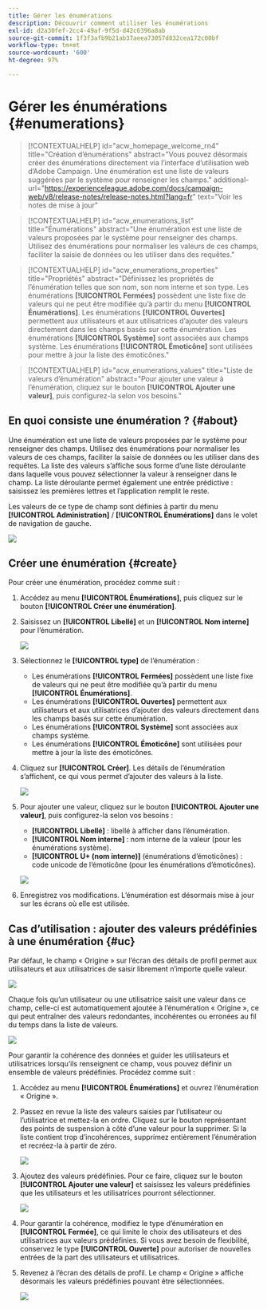 ```yaml
---
title: Gérer les énumérations
description: Découvrir comment utiliser les énumérations
exl-id: d2a30fef-2cc4-49af-9f5d-d42c6396a8ab
source-git-commit: 1f3f3afb9b21ab37aeea73057d832cea172c00bf
workflow-type: tm+mt
source-wordcount: '600'
ht-degree: 97%

---
```


# Gérer les énumérations {#enumerations}

>[!CONTEXTUALHELP]
>id="acw_homepage_welcome_rn4"
>title="Création d’énumérations"
>abstract="Vous pouvez désormais créer des énumérations directement via l’interface d’utilisation web d’Adobe Campaign. Une énumération est une liste de valeurs suggérées par le système pour renseigner les champs."
>additional-url="https://experienceleague.adobe.com/docs/campaign-web/v8/release-notes/release-notes.html?lang=fr" text="Voir les notes de mise à jour"


>[!CONTEXTUALHELP]
>id="acw_enumerations_list"
>title="Énumérations"
>abstract="Une énumération est une liste de valeurs proposées par le système pour renseigner des champs. Utilisez des énumérations pour normaliser les valeurs de ces champs, faciliter la saisie de données ou les utiliser dans des requêtes."

>[!CONTEXTUALHELP]
>id="acw_enumerations_properties"
>title="Propriétés"
>abstract="Définissez les propriétés de l’énumération telles que son nom, son nom interne et son type. Les énumérations **[!UICONTROL Fermées]** possèdent une liste fixe de valeurs qui ne peut être modifiée qu’à partir du menu **[!UICONTROL Énumérations]**. Les énumérations **[!UICONTROL Ouvertes]** permettent aux utilisateurs et aux utilisatrices d’ajouter des valeurs directement dans les champs basés sur cette énumération. Les énumérations **[!UICONTROL Système]** sont associées aux champs système. Les énumérations **[!UICONTROL Émoticône]** sont utilisées pour mettre à jour la liste des émoticônes."

>[!CONTEXTUALHELP]
>id="acw_enumerations_values"
>title="Liste de valeurs d’énumération"
>abstract="Pour ajouter une valeur à l’énumération, cliquez sur le bouton **[!UICONTROL Ajouter une valeur]**, puis configurez-la selon vos besoins."

## En quoi consiste une énumération ? {#about}

Une énumération est une liste de valeurs proposées par le système pour renseigner des champs. Utilisez des énumérations pour normaliser les valeurs de ces champs, faciliter la saisie de données ou les utiliser dans des requêtes. La liste des valeurs s’affiche sous forme d’une liste déroulante dans laquelle vous pouvez sélectionner la valeur à renseigner dans le champ. La liste déroulante permet également une entrée prédictive : saisissez les premières lettres et l’application remplit le reste.

Les valeurs de ce type de champ sont définies à partir du menu **[!UICONTROL Administration]** / **[!UICONTROL Énumérations]** dans le volet de navigation de gauche.

![](assets/enumeration-list.png)

## Créer une énumération {#create}

Pour créer une énumération, procédez comme suit :

1. Accédez au menu **[!UICONTROL Énumérations]**, puis cliquez sur le bouton **[!UICONTROL Créer une énumération]**.

1. Saisissez un **[!UICONTROL Libellé]** et un **[!UICONTROL Nom interne]** pour l’énumération.

   ![](assets/enumeration-create.png)

1. Sélectionnez le **[!UICONTROL type]** de l’énumération :

   * Les énumérations **[!UICONTROL Fermées]** possèdent une liste fixe de valeurs qui ne peut être modifiée qu’à partir du menu **[!UICONTROL Énumérations]**.
   * Les énumérations **[!UICONTROL Ouvertes]** permettent aux utilisateurs et aux utilisatrices d’ajouter des valeurs directement dans les champs basés sur cette énumération.
   * Les énumérations **[!UICONTROL Système]** sont associées aux champs système.
   * Les énumérations **[!UICONTROL Émoticône]** sont utilisées pour mettre à jour la liste des émoticônes.

1. Cliquez sur **[!UICONTROL Créer]**. Les détails de l’énumération s’affichent, ce qui vous permet d’ajouter des valeurs à la liste.

   ![](assets/enumeration-details.png)

1. Pour ajouter une valeur, cliquez sur le bouton **[!UICONTROL Ajouter une valeur]**, puis configurez-la selon vos besoins :

   * **[!UICONTROL Libellé]** : libellé à afficher dans l’énumération.
   * **[!UICONTROL Nom interne]** : nom interne de la valeur (pour les énumérations système).
   * **[!UICONTROL U+ (nom interne)]** (énumérations d’émoticônes) : code unicode de l’émoticône (pour les énumérations d’émoticônes).

   ![](assets/enumeration-emoticon.png)

1. Enregistrez vos modifications. L’énumération est désormais mise à jour sur les écrans où elle est utilisée.

## Cas d’utilisation : ajouter des valeurs prédéfinies à une énumération {#uc}

Par défaut, le champ « Origine » sur l’écran des détails de profil permet aux utilisateurs et aux utilisatrices de saisir librement n’importe quelle valeur.

![](assets/enumeration-uc-profile.png)

Chaque fois qu’un utilisateur ou une utilisatrice saisit une valeur dans ce champ, celle-ci est automatiquement ajoutée à l’énumération « Origine », ce qui peut entraîner des valeurs redondantes, incohérentes ou erronées au fil du temps dans la liste de valeurs.

![](assets/enumeration-uc-choice.png)

Pour garantir la cohérence des données et guider les utilisateurs et utilisatrices lorsqu’ils renseignent ce champ, vous pouvez définir un ensemble de valeurs prédéfinies. Procédez comme suit :

1. Accédez au menu **[!UICONTROL Énumérations]** et ouvrez l’énumération « Origine ».

2. Passez en revue la liste des valeurs saisies par l’utilisateur ou l’utilisatrice et mettez-la en ordre. Cliquez sur le bouton représentant des points de suspension à côté d’une valeur pour la supprimer. Si la liste contient trop d’incohérences, supprimez entièrement l’énumération et recréez-la à partir de zéro.

   ![](assets/enumeration-uc-clean.png)

3. Ajoutez des valeurs prédéfinies. Pour ce faire, cliquez sur le bouton **[!UICONTROL Ajouter une valeur]** et saisissez les valeurs prédéfinies que les utilisateurs et les utilisatrices pourront sélectionner.

   ![](assets/enumeration-uc-create.png)

4. Pour garantir la cohérence, modifiez le type d’énumération en **[!UICONTROL Fermée]**, ce qui limite le choix des utilisateurs et des utilisatrices aux valeurs prédéfinies.
Si vous avez besoin de flexibilité, conservez le type **[!UICONTROL Ouverte]** pour autoriser de nouvelles entrées de la part des utilisateurs et utilisatrices.

5. Revenez à l’écran des détails de profil. Le champ « Origine » affiche désormais les valeurs prédéfinies pouvant être sélectionnées.

   ![](assets/enumeration-uc-populated.png)
